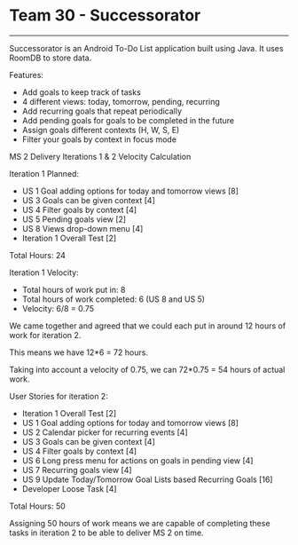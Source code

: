 # Team 30 - Successorator 

---

Successorator is an Android To-Do List application built using Java. It uses RoomDB to store data.

Features:
- Add goals to keep track of tasks
- 4 different views: today, tomorrow, pending, recurring
- Add recurring goals that repeat periodically
- Add pending goals for goals to be completed in the future
- Assign goals different contexts (H, W, S, E)
- Filter your goals by context in focus mode


MS 2 Delivery Iterations 1 & 2 Velocity Calculation

Iteration 1 Planned:
- US 1 Goal adding options for today and tomorrow views [8]
- US 3 Goals can be given context [4]
- US 4 Filter goals by context [4]
- US 5 Pending goals view [2]
- US 8 Views drop-down menu [4]
- Iteration 1 Overall Test [2]

Total Hours: 24

Iteration 1 Velocity:
- Total hours of work put in: 8
- Total hours of work completed: 6 (US 8 and US 5)
- Velocity: 6/8 = 0.75

We came together and agreed that we could each put in around 12 hours of work for iteration 2.

This means we have 12*6 = 72 hours.

Taking into account a velocity of 0.75, we can 72*0.75 = 54 hours of actual work.


User Stories for iteration 2:
- Iteration 1 Overall Test [2]
- US 1 Goal adding options for today and tomorrow views [8]
- US 2 Calendar picker for recurring events [4]
- US 3 Goals can be given context [4]
- US 4 Filter goals by context [4]
- US 6 Long press menu for actions on goals in pending view [4]
- US 7 Recurring goals view [4]
- US 9 Update Today/Tomorrow Goal Lists based Recurring Goals [16]
- Developer Loose Task [4]

Total Hours: 50

Assigning 50 hours of work means we are capable of completing these tasks in iteration 2 to be able to deliver MS 2 on time.
